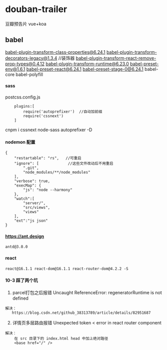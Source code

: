 # douban-trailer
豆瓣预告片 vue+koa

## babel
babel-plugin-transform-class-properties@6.24.1
babel-plugin-transform-decorators-legacy@1.3.4        //装饰器
babel-plugin-transform-react-remove-prop-types@0.4.12
babel-plugin-transform-runtime@6.23.0
babel-preset-env@1.6.1
babel-preset-react@6.24.1
babel-preset-stage-0@6.24.1
babel-core 
babel-polyfill

#### sass
postcss.config.js
```
    plugins:[
        require('autoprefixer')  //自动加前缀
        require('cssnext')
    ]
```
cnpm i cssnext node-sass autoprefixer -D


#### nodemon 配置
```
{
    "restartable": "rs",   //可重启
    "ignore": [             //这些文件改动后不用重启
        ".git",
        "node_modules/**/node_modules"
    ],
    "verbose": true,
    "execMap": {
        "js": "node --harmony"
    },
    "watch":[
        "server/",
        "src/views",
        "views"
    ],
    "ext":"js json"
}
```
####  https://ant.design
```
antd@3.0.0 
```

#### react 
```
react@16.1.1 react-dom@16.1.1 react-router-dom@4.2.2 -S
```

####  10-3  踩了两个坑
1. parcel打包之后报错 Uncaught ReferenceError: regeneratorRuntime is not defined
```
解决：
   https://blog.csdn.net/github_38313789/article/details/82951687
```

2. 详情页多层路由报错  Unexpected token < error in react router component
```
解决：
    在 src 目录下的 index.html head 中加上绝对路径
    <base href="/" />
```